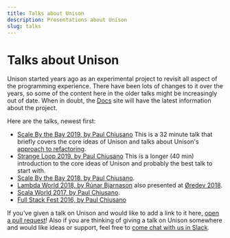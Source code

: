 ```yaml
---
title: Talks about Unison
description: Presentations about Unison
slug: talks
---
```


# Talks about Unison

Unison started years ago as an experimental project to revisit all aspect of the programming experience. There have been lots of changes to it over the years, so some of the content here in the older talks might be increasingly out of date. When in doubt, the [Docs](/docs) site will have the latest information about the project.

Here are the talks, newest first:

* [Scale By the Bay 2019, by Paul Chiusano](https://www.youtube.com/watch?v=IvENPX0MAZ4) This is a 32 minute talk that briefly covers the core ideas of Unison and talks about Unison's [approach to refactoring](/docs/refactoring).
* [Strange Loop 2019, by Paul Chiusano](https://www.youtube.com/watch?v=gCWtkvDQ2ZI) This is a longer (40 min) introduction to the core ideas of Unison and probably the best talk to start with.
* [Scale By the Bay 2018, by Paul Chiusano](https://www.youtube.com/watch?v=v7L-5AQQkbM).
* [Lambda World 2018, by Rúnar Bjarnason](https://www.youtube.com/watch?v=rp_Eild1aq8) also presented at [Øredev 2018](https://vimeo.com/311512465).
* [Scala World 2017, by Paul Chiusano](https://www.youtube.com/watch?v=knqlWboqf_U).
* [Full Stack Fest 2016, by Paul Chiusano](https://www.youtube.com/watch?v=f6yA3t0dO-k)

If you've given a talk on Unison and would like to add a link to it here, [open a pull request](https://github.com/unisonweb/unisonweb-org/edit/master/src/data/supplemental-pages/talks.md)! Also if you are thinking of giving a talk on Unison somewhere and would like ideas or support, feel free to [come chat with us in Slack](/community).
